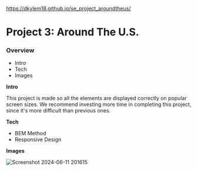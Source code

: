 https://dkylem18.github.io/se_project_aroundtheus/

# Project 3: Around The U.S.

### Overview  

* Intro  
* Tech  
* Images  
  
**Intro**
  
This project is made so all the elements are displayed correctly on popular screen sizes. We recommend investing more time in completing this project, since it's more difficult than previous ones.  
  
**Tech**  
  
* BEM Method
* Responsive Design
  
**Images**  
  
![Screenshot 2024-06-11 201615](https://github.com/DKyleM18/se_project_aroundtheus/assets/160268891/5aac9df1-284b-4a2d-809c-b3348aec6e63)
